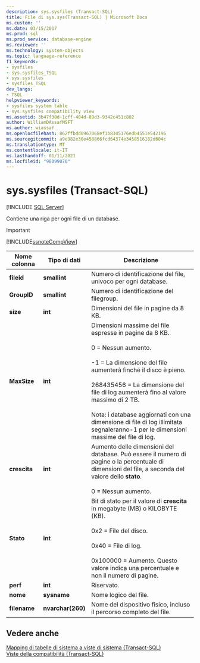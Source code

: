 ```yaml
---
description: sys.sysfiles (Transact-SQL)
title: File di sys.sys(Transact-SQL) | Microsoft Docs
ms.custom: ''
ms.date: 03/15/2017
ms.prod: sql
ms.prod_service: database-engine
ms.reviewer: ''
ms.technology: system-objects
ms.topic: language-reference
f1_keywords:
- sysfiles
- sys.sysfiles_TSQL
- sys.sysfiles
- sysfiles_TSQL
dev_langs:
- TSQL
helpviewer_keywords:
- sysfiles system table
- sys.sysfiles compatibility view
ms.assetid: 3b47f38d-1cff-404d-89d3-9342c451c802
author: WilliamDAssafMSFT
ms.author: wiassaf
ms.openlocfilehash: 862ffbdd0967068ef1b8345176edb4551e542196
ms.sourcegitcommit: a9e982e30e458866fcd64374e3458516182d604c
ms.translationtype: MT
ms.contentlocale: it-IT
ms.lasthandoff: 01/11/2021
ms.locfileid: "98099070"
---
```

# <a name="syssysfiles-transact-sql"></a>sys.sysfiles (Transact-SQL)
[!INCLUDE [SQL Server](../../includes/applies-to-version/sqlserver.md)]

  Contiene una riga per ogni file di un database.  
  
> [!IMPORTANT]  
>  [!INCLUDE[ssnoteCompView](../../includes/ssnotecompview-md.md)]  
  
|Nome colonna|Tipo di dati|Descrizione|  
|-----------------|---------------|-----------------|  
|**fileid**|**smallint**|Numero di identificazione del file, univoco per ogni database.|  
|**GroupID**|**smallint**|Numero di identificazione del filegroup.|  
|**size**|**int**|Dimensioni del file in pagine da 8 KB.|  
|**MaxSize**|**int**|Dimensioni massime del file espresse in pagine da 8 KB.<br /><br /> 0 = Nessun aumento.<br /><br /> -1 = La dimensione del file aumenterà finché il disco è pieno.<br /><br /> 268435456 = La dimensione del file di log aumenterà fino al valore massimo di 2 TB.<br /><br /> Nota: i database aggiornati con una dimensione di file di log illimitata segnaleranno-1 per le dimensioni massime del file di log.|  
|**crescita**|**int**|Aumento delle dimensioni del database. Può essere il numero di pagine o la percentuale di dimensioni del file, a seconda del valore dello **stato**.<br /><br /> 0 = Nessun aumento.|  
|**Stato**|**int**|Bit di stato per il valore di **crescita** in megabyte (MB) o KILOBYTE (KB).<br /><br /> 0x2 = File del disco.<br /><br /> 0x40 = File di log.<br /><br /> 0x100000 = Aumento. Questo valore indica una percentuale e non il numero di pagine.|  
|**perf**|**int**|Riservato.|  
|**nome**|**sysname**|Nome logico del file.|  
|**filename**|**nvarchar(260)**|Nome del dispositivo fisico, incluso il percorso completo del file.|  
  
## <a name="see-also"></a>Vedere anche  
 [Mapping di tabelle di sistema a viste di sistema &#40;Transact-SQL&#41;](../../relational-databases/system-tables/mapping-system-tables-to-system-views-transact-sql.md)   
 [Viste della compatibilità &#40;Transact-SQL&#41;](~/relational-databases/system-compatibility-views/system-compatibility-views-transact-sql.md)  
  
  
